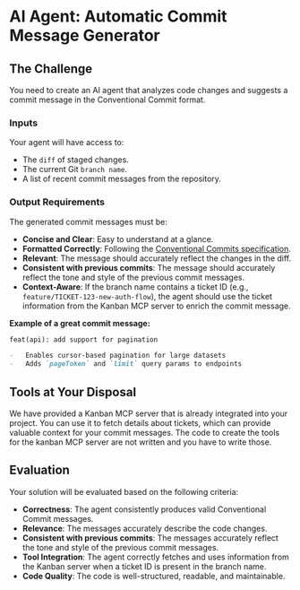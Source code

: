 # AI Agent: Automatic Commit Message Generator

## The Challenge

You need to create an AI agent that analyzes code changes and suggests a commit message in the Conventional Commit format.

### Inputs

Your agent will have access to:

-   The `diff` of staged changes.
-   The current Git `branch name`.
-   A list of recent commit messages from the repository.

### Output Requirements

The generated commit messages must be:

-   **Concise and Clear**: Easy to understand at a glance.
-   **Formatted Correctly**: Following the [Conventional Commits specification](https://www.conventionalcommits.org/en/v1.0.0/).
-   **Relevant**: The message should accurately reflect the changes in the diff.
-   **Consistent with previous commits**: The message should accurately reflect the tone and style of the previous commit messages.
-   **Context-Aware**: If the branch name contains a ticket ID (e.g., `feature/TICKET-123-new-auth-flow`), the agent should use the ticket information from the Kanban MCP server to enrich the commit message.

**Example of a great commit message:**

```markdown
feat(api): add support for pagination

-   Enables cursor-based pagination for large datasets
-   Adds `pageToken` and `limit` query params to endpoints
```

## Tools at Your Disposal

We have provided a Kanban MCP server that is already integrated into your project.
You can use it to fetch details about tickets, which can provide valuable context for your commit messages.
The code to create the tools for the kanban MCP server are not written and you have to write those.

## Evaluation

Your solution will be evaluated based on the following criteria:

-   **Correctness**: The agent consistently produces valid Conventional Commit messages.
-   **Relevance**: The messages accurately describe the code changes.
-   **Consistent with previous commits**: The messages accurately reflect the tone and style of the previous commit messages.
-   **Tool Integration**: The agent correctly fetches and uses information from the Kanban server when a ticket ID is present in the branch name.
-   **Code Quality**: The code is well-structured, readable, and maintainable.
